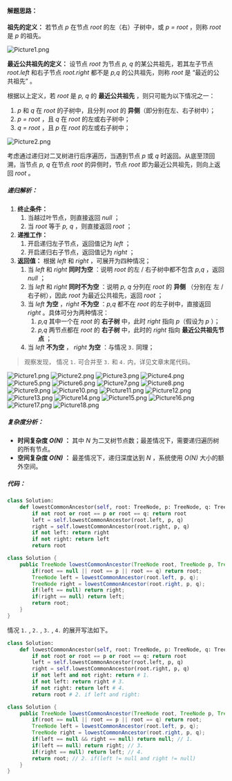 #### 解题思路：

**祖先的定义：** 若节点 *p* 在节点 *root* 的左（右）子树中，或 *p = root* ，则称 *root* 是 *p* 的祖先。

![Picture1.png](https://pic.leetcode-cn.com/83402bb4c1bba2746effc5607d9654aeb9c3496b4a846d41ce61adb5af02c0f5-Picture1.png)

**最近公共祖先的定义：** 设节点 *root* 为节点 *p, q* 的某公共祖先，若其左子节点 *root.left* 和右子节点 *root.right* 都不是 *p,q* 的公共祖先，则称 *root* 是 “最近的公共祖先” 。

根据以上定义，若 *root* 是 *p, q* 的 **最近公共祖先** ，则只可能为以下情况之一：

1. *p* 和 *q* 在 *root* 的子树中，且分列 *root* 的 **异侧**（即分别在左、右子树中）；
2. *p = root* ，且 *q* 在 *root* 的左或右子树中；  
3. *q = root* ，且 *p* 在 *root* 的左或右子树中；  

![Picture2.png](https://pic.leetcode-cn.com/e48705d412500d43fa81c1d8fdd107bb2d0c7dfa12bdc588cd88f481b4b9f7d8-Picture2.png)

考虑通过递归对二叉树进行后序遍历，当遇到节点 *p* 或 *q* 时返回。从底至顶回溯，当节点 *p, q* 在节点 *root* 的异侧时，节点 *root* 即为最近公共祖先，则向上返回 *root* 。

##### 递归解析：

1. **终止条件：**
   1. 当越过叶节点，则直接返回 *null* ；
   2. 当 *root* 等于 *p, q* ，则直接返回 *root* ；
2. **递推工作：**
   1. 开启递归左子节点，返回值记为 *left* ；
   2. 开启递归右子节点，返回值记为 *right* ；
3. **返回值：** 根据 *left* 和 *right* ，可展开为四种情况；
   1. 当 *left* 和 *right* **同时为空** ：说明 *root* 的左 / 右子树中都不包含 *p,q* ，返回 *null* ；
   2. 当 *left* 和 *right* **同时不为空** ：说明 *p, q* 分列在 *root* 的 **异侧** （分别在 左 / 右子树），因此 *root* 为最近公共祖先，返回 *root* ；
   3. 当 *left* **为空** ，*right* **不为空** ：*p,q* 都不在 *root* 的左子树中，直接返回 *right* 。具体可分为两种情况：
      1. *p,q* 其中一个在 *root* 的 **右子树** 中，此时 *right* 指向 *p*（假设为 *p* ）； 
      2. *p,q* 两节点都在 *root* 的 **右子树** 中，此时的 *right* 指向 **最近公共祖先节点** ；
   4. 当 *left* **不为空** ， *right* **为空** ：与情况 `3.` 同理；

> 观察发现， 情况 `1.` 可合并至 `3.` 和 `4.` 内，详见文章末尾代码。

 ![Picture1.png](https://pic.leetcode-cn.com/c44f8946548954a2513f7d72e20be260c36c157b506749c788afce1e7bd3416c-Picture1.png) ![Picture2.png](https://pic.leetcode-cn.com/55f7683ceee27def129a50c9a26305e56b25175dbd3da55983b5848145559354-Picture2.png) ![Picture3.png](https://pic.leetcode-cn.com/0c3217c102953090030aec857ef2e1e96672b38c450a90356a3e64f0dfc97af2-Picture3.png) ![Picture4.png](https://pic.leetcode-cn.com/f137a75004bf105ae2f9d2987d3d75c0d0cbddfda54126e549b5a3a99b06a6ef-Picture4.png) ![Picture5.png](https://pic.leetcode-cn.com/3334d8bc74cad490584a03ca6e6637f4d431626f75ca589710d6a382fe9ab06b-Picture5.png) ![Picture6.png](https://pic.leetcode-cn.com/fd6ef030cf8acac250792828c04df471ccab669d4153b49b934bc4cc3517efcf-Picture6.png) ![Picture7.png](https://pic.leetcode-cn.com/e03f2505635e77816e12bdfd2ce5c1c4ace3d2dfa2a0e10eefe683e11e88c98b-Picture7.png) ![Picture8.png](https://pic.leetcode-cn.com/a9cf21e0a271c74af5ab00e39da09d485de8a3dabbfaa6d6cd2a2a1c7f60d2a8-Picture8.png) ![Picture9.png](https://pic.leetcode-cn.com/6540e7106efa4461cb19c21a682e9b7c9bd33367d6c5a8bd97982cc7bcec9ec3-Picture9.png) ![Picture10.png](https://pic.leetcode-cn.com/d249c4379aee12e4a5bce4f20c4ad8b709ff35e358cfdb3255ed6d9c6dc4ae2c-Picture10.png) ![Picture11.png](https://pic.leetcode-cn.com/fa87c46c8e8360cf3ab5ea852161ab5f9e4a2ca1b5ff6cd9e9ba0897dcbd455a-Picture11.png) ![Picture12.png](https://pic.leetcode-cn.com/91287818231c969dcc8c69ac9c79197a9b29085d120b18b5230dda77d092f6d6-Picture12.png) ![Picture13.png](https://pic.leetcode-cn.com/bf71136a0329cf5d48933cb7dc1d8c1bd0cec96c1ad13bcca97cea2f58d14fb5-Picture13.png) ![Picture14.png](https://pic.leetcode-cn.com/68aced35d03027033c2552b35d477d700e38e7c01f8c1fa76b4cf8b0a1858d30-Picture14.png) ![Picture15.png](https://pic.leetcode-cn.com/ddf6279a32122924d3608ad7fcdf3f518091da353a1961c0e0e1afaf51d09623-Picture15.png) ![Picture16.png](https://pic.leetcode-cn.com/b4777e4a6ff72ed49356e20a0a897fd866bb3e4dfdb5e0c8fc1dc0f918029237-Picture16.png) ![Picture17.png](https://pic.leetcode-cn.com/df510a1fe4750116a935e61ef63ad30a5092bfefe38845497ff9431b3656a793-Picture17.png) ![Picture18.png](https://pic.leetcode-cn.com/0724b87055c4bc4d744ab64775e6eefa348777c0ea0b07a00ff917773f4b494e-Picture18.png) 

##### 复杂度分析：

- **时间复杂度 *O(N)* ：** 其中 *N* 为二叉树节点数；最差情况下，需要递归遍历树的所有节点。
- **空间复杂度 *O(N)* ：** 最差情况下，递归深度达到 *N* ，系统使用 *O(N)* 大小的额外空间。

##### 代码：

```python []
class Solution:
    def lowestCommonAncestor(self, root: TreeNode, p: TreeNode, q: TreeNode) -> TreeNode:
        if not root or root == p or root == q: return root
        left = self.lowestCommonAncestor(root.left, p, q)
        right = self.lowestCommonAncestor(root.right, p, q)
        if not left: return right
        if not right: return left
        return root
```

```java []
class Solution {
    public TreeNode lowestCommonAncestor(TreeNode root, TreeNode p, TreeNode q) {
        if(root == null || root == p || root == q) return root;
        TreeNode left = lowestCommonAncestor(root.left, p, q);
        TreeNode right = lowestCommonAncestor(root.right, p, q);
        if(left == null) return right;
        if(right == null) return left;
        return root;
    }
}
```

情况 `1.` , `2.` , `3.` , `4.` 的展开写法如下。

```python []
class Solution:
    def lowestCommonAncestor(self, root: TreeNode, p: TreeNode, q: TreeNode) -> TreeNode:
        if not root or root == p or root == q: return root
        left = self.lowestCommonAncestor(root.left, p, q)
        right = self.lowestCommonAncestor(root.right, p, q)
        if not left and not right: return # 1.
        if not left: return right # 3.
        if not right: return left # 4.
        return root # 2. if left and right:
```

```java []
class Solution {
    public TreeNode lowestCommonAncestor(TreeNode root, TreeNode p, TreeNode q) {
        if(root == null || root == p || root == q) return root;
        TreeNode left = lowestCommonAncestor(root.left, p, q);
        TreeNode right = lowestCommonAncestor(root.right, p, q);
        if(left == null && right == null) return null; // 1.
        if(left == null) return right; // 3.
        if(right == null) return left; // 4.
        return root; // 2. if(left != null and right != null)
    }
}
```
